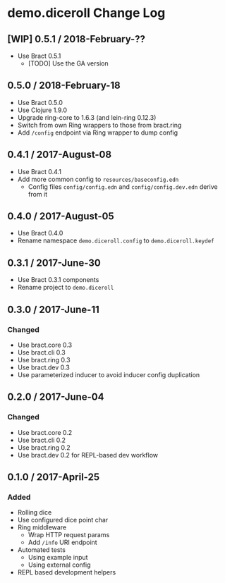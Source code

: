 # demo.diceroll Change Log


## [WIP] 0.5.1 / 2018-February-??

- Use Bract 0.5.1
  - [TODO] Use the GA version


## 0.5.0 / 2018-February-18

- Use Bract 0.5.0
- Use Clojure 1.9.0
- Upgrade ring-core to 1.6.3 (and lein-ring 0.12.3)
- Switch from own Ring wrappers to those from bract.ring
- Add `/config` endpoint via Ring wrapper to dump config


## 0.4.1 / 2017-August-08

- Use Bract 0.4.1
- Add more common config to `resources/baseconfig.edn`
  - Config files `config/config.edn` and `config/config.dev.edn` derive from it


## 0.4.0 / 2017-August-05

- Use Bract 0.4.0
- Rename namespace `demo.diceroll.config` to `demo.diceroll.keydef`


## 0.3.1 / 2017-June-30
- Use Bract 0.3.1 components
- Rename project to `demo.diceroll`


## 0.3.0 / 2017-June-11
### Changed
- Use bract.core 0.3
- Use bract.cli  0.3
- Use bract.ring 0.3
- Use bract.dev  0.3
- Use parameterized inducer to avoid inducer config duplication


## 0.2.0 / 2017-June-04
### Changed
- Use bract.core 0.2
- Use bract.cli  0.2
- Use bract.ring 0.2
- Use bract.dev  0.2 for REPL-based dev workflow


## 0.1.0 / 2017-April-25
### Added
- Rolling dice
- Use configured dice point char
- Ring middleware
  - Wrap HTTP request params
  - Add `/info` URI endpoint
- Automated tests
  - Using example input
  - Using external config
- REPL based development helpers
